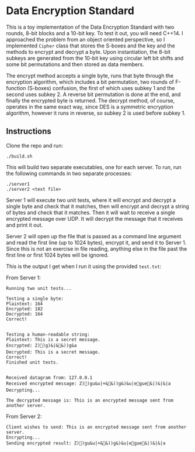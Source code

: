 # Data Encryption Standard
This is a toy implementation of the Data Encryption Standard with two rounds, 8-bit blocks and a 10-bit key. To test it out, you will need C++14. I approached the problem from an object oriented perspective, so I implemented ```Cipher``` class that stores the S-boxes and the key and the methods to encrypt and decrypt a byte. Upon instantiation, the 8-bit subkeys are generated from the 10-bit key using circular left bit shifts and some bit permutations and then stored as data members.

The encrypt method accepts a single byte, runs that byte through the encryption algorithm, which includes a bit permutation, two rounds of F-function (S-boxes) confusion, the first of which uses subkey 1 and the second uses subkey 2. A reverse bit permutation is done at the end, and finally the encrypted byte is returned. The decrypt method, of course, operates in the same exact way, since DES is a symmetric encryption algorithm, however it runs in reverse, so subkey 2 is used before subkey 1.

## Instructions
Clone the repo and run:

```
./build.sh
```

This will build two separate executables, one for each server. To run, run the following commands in two separate processes:
```
./server1
./server2 <text file>
```

Server 1 will execute two unit tests, where it will encrypt and decrypt a single byte and check that it matches, then will encrypt and decrypt a string of bytes and check that it matches. Then it will wait to receive a single encrypted message over UDP. It will decrypt the message that it receives and print it out. 

Server 2 will open up the file that is passed as a command line argument and read the first line (up to 1024 bytes), encrypt it, and send it to Server 1. Since this is not an exercise in file reading, anything else in the file past the first line or first 1024 bytes will be ignored.

This is the output I get when I run it using the provided ```test.txt```:

From Server 1:
```
Running two unit tests...

Testing a single byte:
Plaintext: 164
Encrypted: 182
Decrypted: 164
Correct!


Testing a human-readable string:
Plaintext: This is a secret message.
Encrypted: Z)՘)g)&|&&))g&a
Decrypted: This is a secret message.
Correct!
Finished unit tests.


Received datagram from: 127.0.0.1
Received encrypted message: Z)՘)gu&u|+&&))g&)&u|egue&|)&|&|a
Decrypting...

The decrypted message is: This is an encrypted message sent from another server.
```

From Server 2:
```
Client wishes to send: This is an encrypted message sent from another server.
Encrypting...
Sending encrypted result: Z)՘)gu&u|+&&))g&)&u|egue&|)&|&|a
```

